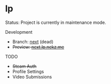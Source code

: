 # lp

Status: Project is currently in maintenance mode.

Development

- Branch: [next](https://github.com/NeKzor/lp/tree/next) (dead)
- ~~Preview: [next.lp.nekz.me](https://next.lp.nekz.me)~~

TODO

- ~~Steam Auth~~
- Profile Settings
- Video Submissions
